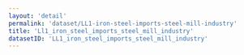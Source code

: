```yaml
---
layout: 'detail'
permalink: 'dataset/LL1-iron-steel-imports-steel-mill-industry'
title: 'Ll1_iron_steel_imports_steel_mill_industry'
datasetID: 'LL1_iron_steel_imports_steel_mill_industry'
---
```

